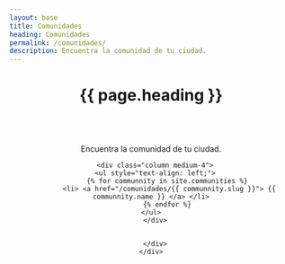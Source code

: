 ```yaml
---
layout: base
title: Comunidades
heading: Comunidades
permalink: /comunidades/
description: Encuentra la comunidad de tu ciudad.
---
```


<header class="subpage-header">
  <h1>{{ page.heading }}</h1>
</header>

<div class="content subpage-content">
  <section class="section-pad">
    <div style="text-align:center" class="row column">
      <p class="lead">
       Encuentra la comunidad de tu ciudad.
      </p>
      <div  class="row ">

      <div class="column medium-4">
      <ul style="text-align: left;">
            {% for communnity in site.communities %}
             <li> <a href="/comunidades/{{ communnity.slug }}"> {{ communnity.name }} </a> </li>
            {% endfor %}
      </ul>  
      </div>


      </div>
    </div>
  </section>
</div><!-- end .content -->